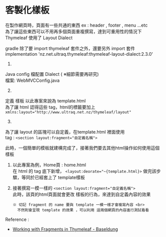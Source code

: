 # 客製化樣板

在製作網頁時，頁面有一些共通的東西 ex : header , footer , menu ...etc <br>
為了讓這些東西可以不用再多個頁面重複撰寫，達到可重用性的情況下 <br>
Thymeleaf 使用了  Layout Dialect <br>

gradle 除了要 import thymeleaf 套件之外，還要另外 import 套件 <br>
implementation 'nz.net.ultraq.thymeleaf:thymeleaf-layout-dialect:2.3.0' <br>

1. <br>
Java config 檔配置 Dialect ( ※細節需要再研究) <br>
檔案: WebMVCConfig.java

2. <br>
定義 樣板 以此專案來說為 template.html <br>
為了讓 html 認得這些 tag，html的標籤要加上 <br>
`xmlns:layout="http://www.ultraq.net.nz/thymeleaf/layout" `<br>

3. <br>
為了讓 layout 的區塊可以自定義，在template.html 裡面使用 <br> 
tag : `<section layout:fragment="自定義名稱">`

此時，一個簡單的模板就建構完成了，接著我們要去其他html操作如何使用這個樣板

1. 以此專案為例，Home頁 : home.html <br>
     在 html 的 tag 底下新增， `<layout:deorate="~{template.html}>`
     做完該步驟，等同於已經套上了 template樣板
   
2. 接著撰寫一模一樣的 `<section layout:fragment="自定義名稱">` <br>
      此時，該頁的html頁面就會更改 樣板的行為，來達到自定義內容的效果
      
       ※ 切記 fragment 的 name 要與 template 一模一樣才會複寫內容 <br>
         不然則會呈現 template 的效果 ，可以利用 這兩個網頁的內容進行測試看看


Reference : <br>
 - [Working with Fragments in Thymeleaf - Baseldung](https://www.baeldung.com/spring-thymeleaf-fragments)
